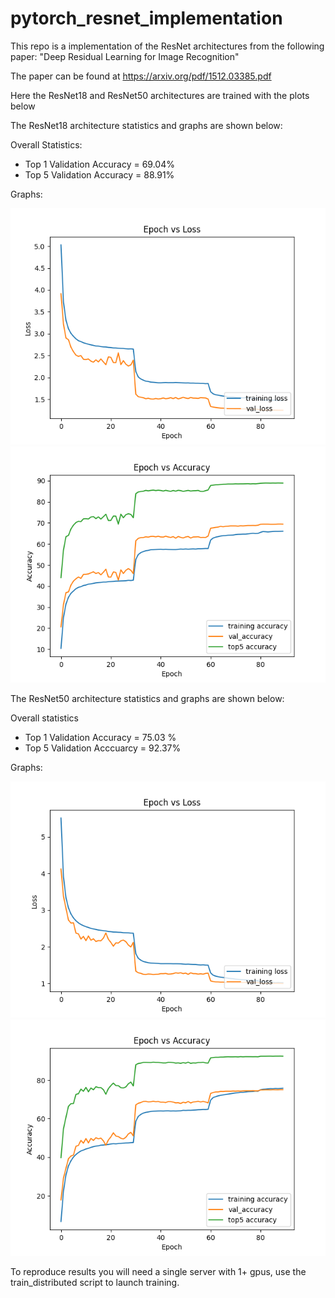 # pytorch_resnet_implementation

<!-- This repository is an implementation of the ResNet50 from:


Will train on imagenet and cifar10 -->

This repo is a implementation of the ResNet architectures from the following paper:
"Deep Residual Learning for Image Recognition"

The paper can be found at https://arxiv.org/pdf/1512.03385.pdf

Here the ResNet18 and ResNet50 architectures are trained with the plots below 

The ResNet18 architecture statistics and graphs are shown below: 

Overall Statistics:
- Top 1 Validation Accuracy = 69.04%
- Top 5 Validation Accuracy = 88.91%

Graphs:

![ResNet18 Epochs vs Loss](figures/loss_graph_imagenet_resnet18_bs256_epochs90.png)
![ResNet18 Epochs vs Accuracy](figures/accuracy_graph_imagenet_resnet18_bs256_epochs90.png)



The ResNet50 architecture statistics and graphs are shown below:

Overall statistics
- Top 1 Validation Accuracy  = 75.03 %
- Top 5 Validation Acccuarcy = 92.37%


Graphs:

![ResNet50 Epochs vs Loss](figures/loss_graph_imagenet_resnet50_bs256_epochs90.png)
![ResNet50 Epochs vs Accuracy](figures/accuracy_graph_imagenet_resnet50_bs256_epochs90.png)




To reproduce results you will need a single server with 1+ gpus, use the train_distributed script to launch training. 
